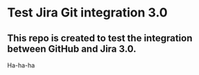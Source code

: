 # Test Jira Git integration 3.0

## This repo is created to test the integration between GitHub and Jira 3.0.

Ha-ha-ha
